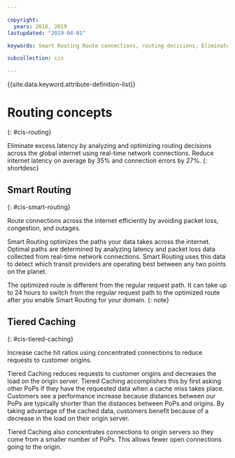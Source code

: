 ```yaml
---

copyright:
  years: 2018, 2019
lastupdated: "2019-04-01"

keywords: Smart Routing Route connections, routing decisions, Eliminate excess latency

subcollection: cis

---
```


{{site.data.keyword.attribute-definition-list}}

# Routing concepts
{: #cis-routing}

Eliminate excess latency by analyzing and optimizing routing decisions across the global internet using real-time network connections. Reduce internet latency on average by 35% and connection errors by 27%.
{: shortdesc}

## Smart Routing
{: #cis-smart-routing}

Route connections across the internet efficiently by avoiding packet loss, congestion, and outages.

Smart Routing optimizes the paths your data takes across the internet. Optimal paths are determined by analyzing latency and packet loss data collected from real-time network connections. Smart Routing uses this data to detect which transit providers are operating best between any two points on the planet.

The optimized route is different from the regular request path. It can take up to 24 hours to switch from the regular request path to the optimized route after you enable Smart Routing for your domain.
{: note}

## Tiered Caching
{: #cis-tiered-caching}

Increase cache hit ratios using concentrated connections to reduce requests to customer origins.

Tiered Caching reduces requests to customer origins and decreases the load on the origin server. Tiered Caching accomplishes this by first asking other PoPs if they have the requested data when a cache miss takes place. Customers see a performance increase because distances between our PoPs are typically shorter than the distances between PoPs and origins. By taking advantage of the cached data, customers benefit because of a decrease in the load on their origin server.

Tiered Caching also concentrates connections to origin servers so they come from a smaller number of PoPs. This allows fewer open connections going to the origin.
